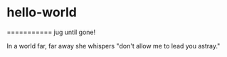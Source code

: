 # hello-world
===========
jug until gone!

In a world far, far away she whispers 
"don't allow me to lead you astray."

